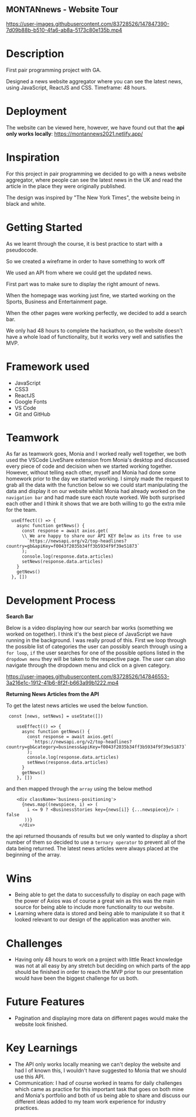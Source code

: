 ## MONTANnews - Website Tour

https://user-images.githubusercontent.com/83728526/147847390-7d09b88b-b510-4fa6-ab8a-5173c80e135b.mp4

# Description

First pair programming project with GA.

Designed a news website aggregator where you can see the latest news, using JavaScript, ReactJS and CSS. Timeframe: 48 hours.

# Deployment
The website can be viewed here, however, we have found out that the **api only works locally**: https://montannews2021.netlify.app/ 


 
# Inspiration

For this project in pair programming we decided to go with a news website aggregator, where people can see the latest news in the UK and read the article in the place they were originally published. 

The design was inspired by "The New York Times", the website being in black and white.

# Getting Started

As we learnt through the course, it is best practice to start with a pseudocode.

So we created a wireframe in order to have something to work off

We used an API from where we could get the updated news.

First part was to make sure to display the right amount of news.

When the homepage was working just fine, we started working on the Sports, Business and Entertainment page.

When the other pages were working perfectly, we decided to add a search bar.

We only had 48 hours to complete the hackathon, so the website doesn't have a whole load of functionality, but it works very well and satisfies the MVP.


# Framework used
* JavaScript
* CSS3
* ReactJS
* Google Fonts
* VS Code
* Git and GitHub

# Teamwork

As far as teamwork goes, Monia and I worked really well together, we both used the VSCode LiveShare extension from Monia's desktop and discussed every piece of code and decision when we started working together. However, without telling each other, myself and Monia had done some homework prior to the day we started working. I simply made the request to grab all the data with the function below so we could start manipulating the data and display it on our website whilst Monia had already worked on the `navigation bar` and had made sure each route worked. We both surprised each other and I think it shows that we are both willing to go the extra mile for the team.

```
  useEffect(() => {
    async function getNews() {
      const response = await axios.get(
      \\ We are happy to share our API KEY Below as its free to use
        `https://newsapi.org/v2/top-headlines?country=gb&apiKey=f0043f2035b34ff3b5934f9f39e51873`
      );
      console.log(response.data.articles)
      setNews(response.data.articles)
    }
    getNews()
  }, [])

``` 

# Development Process

**Search Bar**

Below is a video displaying how our search bar works (something we worked on together). I think it's the best piece of JavaScript we have running in the background. I was really proud of this. First we loop through the possible list of categories the user can possibly search through using a `for loop`, `if` the user searches for one of the possible options listed in the `dropdown menu` they will be taken to the respective page. The user can also navigate through the dropdown menu and click on a given category.

https://user-images.githubusercontent.com/83728526/147846553-3a216e1c-1912-41b6-8f2f-b663a99b1222.mp4

**Returning News Articles from the API**

To get the latest news articles we used the below function. 

```
 const [news, setNews] = useState([])

    useEffect(() => {
      async function getNews() {
        const response = await axios.get(
          `https://newsapi.org/v2/top-headlines?country=gb&category=business&apiKey=f0043f2035b34ff3b5934f9f39e51873`
        );
        console.log(response.data.articles)
        setNews(response.data.articles)
      }
      getNews()
    }, [])

```
and then mapped through the `array` using the below method 

```
    <div className='business-positioning'>
      {news.map((newspiece, i) => (
        i <= 9 ? <BusinessStories key={news[i]} {...newspiece}/> : false
       ))}
     </div>

```
the api returned thousands of results but we only wanted to display a short number of them so decided to use a `ternary operator` to prevent all of the data being returned. The latest news articles were always placed at the beginning of the array. 

# Wins

* Being able to get the data to successfully to display on each page with the power of Axios was of course a great win as this was the main source for being able to include more functionality to our website.
* Learning where data is stored and being able to manipulate it so that it looked relevant to our design of the application was another win. 

# Challenges

* Having only 48 hours to work on a project with little React knowledge was not at all easy by any stretch but deciding on which parts of the app should be finished in order to reach the MVP prior to our presentation would have been the biggest challenge for us both.

# Future Features

* Pagination and displaying more data on different pages would make the website look finished.

# Key Learnings

* The API only works locally meaning we can't deploy the website and had I of known this, I wouldn't have suggested to Monia that we should use this API.
* Communication: I had of course worked in teams for daily challenges which came as practice for this important task that goes on both mine and Monia's portfolio and both of us being able to share and discuss our different ideas added to my team work experience for industry practices.  


